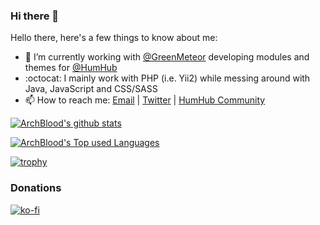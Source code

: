 ### Hi there 👋

<!--
**ArchBlood/ArchBlood** is a ✨ _special_ ✨ repository because its `README.md` (this file) appears on your GitHub profile.
-->

Hello there, here's a few things to know about me:

- 🔭 I’m currently working with [@GreenMeteor](https://github.com/GreenMeteor) developing modules and themes for [@HumHub](https://github.com/HumHub)
- :octocat: I mainly work with PHP (i.e. Yii2) while messing around with Java, JavaScript and CSS/SASS
- 📫 How to reach me: [Email](mailto:kodo@greenmeteor.net) | [Twitter](https://twitter.com/realGreenMeteor) | [HumHub Community](https://community.humhub.com/u/ArchBlood)

[![ArchBlood's github stats](https://github-readme-stats.vercel.app/api?username=ArchBlood&theme=dark&show_icons=true)](https://github.com/ArchBlood)

[![ArchBlood's Top used Languages](https://github-readme-stats.vercel.app/api/top-langs/?username=ArchBlood&langs_count=8&layout=compact&theme=dark)](https://github.com/ArchBlood)

[![trophy](https://github-profile-trophy.vercel.app/?username=archblood&theme=onedark)](https://github.com/ryo-ma/github-profile-trophy)

### Donations
[![ko-fi](https://www.ko-fi.com/img/githubbutton_sm.svg)](https://ko-fi.com/A0A412O3P)
